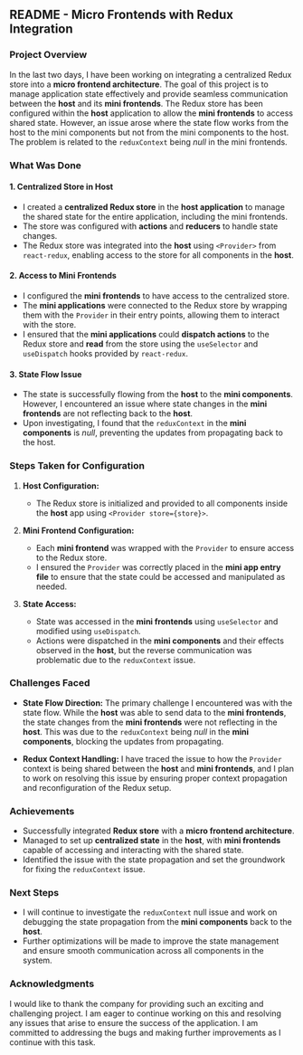 ## **README - Micro Frontends with Redux Integration**

### **Project Overview**

In the last two days, I have been working on integrating a centralized Redux store into a **micro frontend architecture**. The goal of this project is to manage application state effectively and provide seamless communication between the **host** and its **mini frontends**. The Redux store has been configured within the **host** application to allow the **mini frontends** to access shared state. However, an issue arose where the state flow works from the host to the mini components but not from the mini components to the host. The problem is related to the `reduxContext` being _null_ in the mini frontends.

### **What Was Done**

#### 1. **Centralized Store in Host**
   - I created a **centralized Redux store** in the **host application** to manage the shared state for the entire application, including the mini frontends.
   - The store was configured with **actions** and **reducers** to handle state changes.
   - The Redux store was integrated into the **host** using `<Provider>` from `react-redux`, enabling access to the store for all components in the **host**.

#### 2. **Access to Mini Frontends**
   - I configured the **mini frontends** to have access to the centralized store.
   - The **mini applications** were connected to the Redux store by wrapping them with the `Provider` in their entry points, allowing them to interact with the store.
   - I ensured that the **mini applications** could **dispatch actions** to the Redux store and **read** from the store using the `useSelector` and `useDispatch` hooks provided by `react-redux`.

#### 3. **State Flow Issue**
   - The state is successfully flowing from the **host** to the **mini components**. However, I encountered an issue where state changes in the **mini frontends** are not reflecting back to the **host**.
   - Upon investigating, I found that the `reduxContext` in the **mini components** is _null_, preventing the updates from propagating back to the host.

### **Steps Taken for Configuration**

1. **Host Configuration:**
   - The Redux store is initialized and provided to all components inside the **host** app using `<Provider store={store}>`.
   
2. **Mini Frontend Configuration:**
   - Each **mini frontend** was wrapped with the `Provider` to ensure access to the Redux store.
   - I ensured the `Provider` was correctly placed in the **mini app entry file** to ensure that the state could be accessed and manipulated as needed.

3. **State Access:**
   - State was accessed in the **mini frontends** using `useSelector` and modified using `useDispatch`.
   - Actions were dispatched in the **mini components** and their effects observed in the **host**, but the reverse communication was problematic due to the `reduxContext` issue.

### **Challenges Faced**

- **State Flow Direction:**
  The primary challenge I encountered was with the state flow. While the **host** was able to send data to the **mini frontends**, the state changes from the **mini frontends** were not reflecting in the **host**. This was due to the `reduxContext` being _null_ in the **mini components**, blocking the updates from propagating.

- **Redux Context Handling:**
  I have traced the issue to how the `Provider` context is being shared between the **host** and **mini frontends**, and I plan to work on resolving this issue by ensuring proper context propagation and reconfiguration of the Redux setup.

### **Achievements**

- Successfully integrated **Redux store** with a **micro frontend architecture**.
- Managed to set up **centralized state** in the **host**, with **mini frontends** capable of accessing and interacting with the shared state.
- Identified the issue with the state propagation and set the groundwork for fixing the `reduxContext` issue.

### **Next Steps**

- I will continue to investigate the `reduxContext` null issue and work on debugging the state propagation from the **mini components** back to the **host**.
- Further optimizations will be made to improve the state management and ensure smooth communication across all components in the system.

### **Acknowledgments**

I would like to thank the company for providing such an exciting and challenging project. I am eager to continue working on this and resolving any issues that arise to ensure the success of the application. I am committed to addressing the bugs and making further improvements as I continue with this task.
